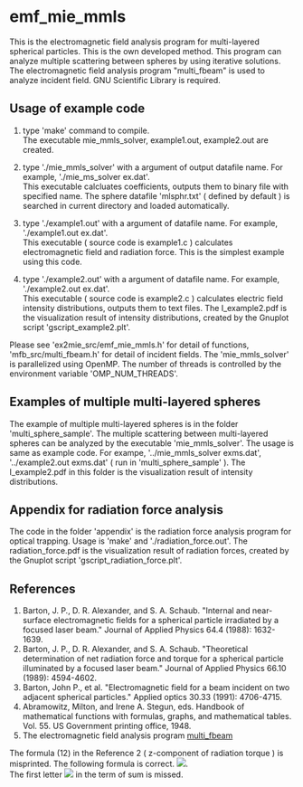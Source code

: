 # emf_mie_mmls
This is the electromagnetic field analysis program for multi-layered spherical particles. This is the own developed method. 
This program can analyze multiple scattering between spheres by using iterative solutions. 
The electromagnetic field analysis program "multi_fbeam" is used to analyze incident field. GNU Scientific Library is required.  

## Usage of example code  
1. type 'make' command to compile.  
   The executable mie_mmls_solver, example1.out, example2.out are created.  
   
2. type './mie_mmls_solver' with a argument of output datafile name. For example, './mie_ms_solver ex.dat'.  
   This executable calcluates coefficients, outputs them to binary file with specified name.
   The sphere datafile 'mlsphr.txt' ( defined by default ) is searched in current directory and loaded automatically.  
   
3. type './example1.out' with a argument of datafile name. For example, './example1.out ex.dat'.  
   This executable ( source code is example1.c ) calculates electromagnetic field and radiation force.
   This is the simplest example using this code.  

4. type './example2.out' with a argument of datafile name. For example, './example2.out ex.dat'.  
   This executable ( source code is example2.c ) calculates electric field intensity distributions, outputs them to text files.
   The I_example2.pdf is the visualization result of intensity distributions, created by the Gnuplot script 'gscript_example2.plt'.  
   
Please see 'ex2mie_src/emf_mie_mmls.h' for detail of functions, 'mfb_src/multi_fbeam.h' for detail of incident fields.
The 'mie_mmls_solver' is parallelized using OpenMP. The number of threads is controlled by the environment variable 'OMP_NUM_THREADS'.  


## Examples of multiple multi-layered spheres  

The example of multiple multi-layered spheres is in the folder 'multi_sphere_sample'.
The multiple scattering between multi-layered spheres can be analyzed by the executable 'mie_mmls_solver'.
The usage is same as example code. For exampe, '../mie_mmls_solver exms.dat', '../example2.out exms.dat' ( run in 'multi_sphere_sample' ).
The I_example2.pdf in this folder is the visualization result of intensity distributions.  


## Appendix for radiation force analysis  

The code in the folder 'appendix' is the radiation force analysis program for optical trapping. 
Usage is 'make' and './radiation_force.out'. 
The radiation_force.pdf is the visualization result of radiation forces, created by the Gnuplot script 'gscript_radiation_force.plt'.


## References  

1. Barton, J. P., D. R. Alexander, and S. A. Schaub. "Internal and near‐surface electromagnetic fields for a spherical particle irradiated by a focused laser beam." Journal of Applied Physics 64.4 (1988): 1632-1639.  
2. Barton, J. P., D. R. Alexander, and S. A. Schaub. "Theoretical determination of net radiation force and torque for a spherical particle illuminated by a focused laser beam." Journal of Applied Physics 66.10 (1989): 4594-4602.  
3. Barton, John P., et al. "Electromagnetic field for a beam incident on two adjacent spherical particles." Applied optics 30.33 (1991): 4706-4715.  
4. Abramowitz, Milton, and Irene A. Stegun, eds. Handbook of mathematical functions with formulas, graphs, and mathematical tables. Vol. 55. US Government printing office, 1948.  
5. The electromagnetic field analysis program [multi_fbeam](https://github.com/akohta/multi_fbeam/)  

The formula (12) in the Reference 2 ( z-component of radiation torque ) is misprinted. The following formula is correct.
<img src="https://latex.codecogs.com/gif.latex?\frac{\left<N_z\right>}{a^3E_0^2}=-\frac{a}{8\pi}\sum_{l=1}^{\infty}\sum_{m=-l}^{l}l(l+1)m\left[\epsilon_{\mathrm{ext}}|a_{lm}|^2+|b_{lm}|^2+\Re(\epsilon_{\mathrm{ext}}a_{lm}A_{lm}^*+b_{lm}B_{lm}^*)\right]">.  
The first letter <img src="https://latex.codecogs.com/gif.latex?l"> in the term of sum is missed.

